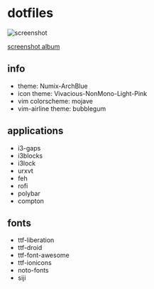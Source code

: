 # dotfiles

![screenshot](http://i.imgur.com/PpsgzjO.png)

[screenshot album](https://imgur.com/a/fGqVk)

## info
* theme: Numix-ArchBlue
* icon theme: Vivacious-NonMono-Light-Pink
* vim colorscheme: mojave
* vim-airline theme: bubblegum

## applications
* i3-gaps
* i3blocks
* i3lock
* urxvt
* feh
* rofi 
* polybar 
* compton

## fonts
* ttf-liberation
* ttf-droid
* ttf-font-awesome
* ttf-ionicons
* noto-fonts
* siji<LeftMouse>

